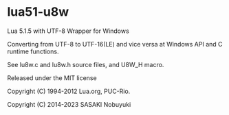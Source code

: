 lua51-u8w
======

Lua 5.1.5 with UTF-8 Wrapper for Windows

Converting from UTF-8 to UTF-16(LE) and vice versa at Windows API and C runtime functions.

See lu8w.c and lu8w.h source files, and U8W_H macro.

Released under the MIT license

Copyright (C) 1994-2012 Lua.org, PUC-Rio.

Copyright (C) 2014-2023 SASAKI Nobuyuki
